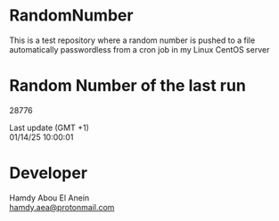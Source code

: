 # RandomNumber    
This is a test repository where a random number is pushed to a file automatically passwordless from a cron job in my Linux CentOS server    
# Random Number of the last run   
28776
      
Last update (GMT +1)    
01/14/25 10:00:01
# Developer    
Hamdy Abou El Anein   
hamdy.aea@protonmail.com
